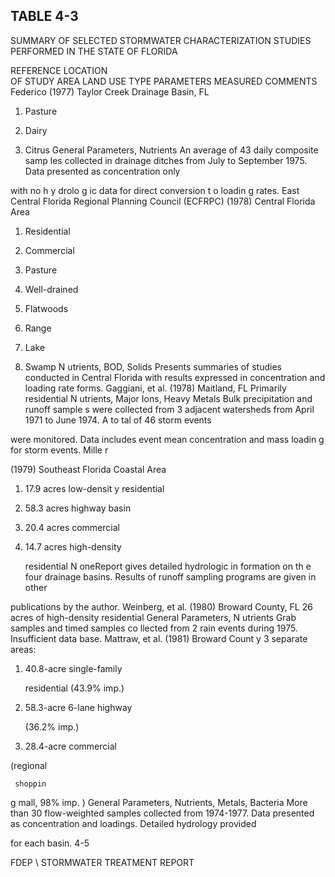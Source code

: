<!-- NEEDS USER REVIEW -->
## TABLE  4-3 
 
SUMMARY  OF  SELECTED  STORMWATER  CHARACTERIZATION 
STUDIES  PERFORMED  IN  THE  STATE  OF  FLORIDA 
 
REFERENCE 
LOCATION  
OF  STUDY 
AREA 
LAND  USE 
TYPE 
PARAMETERS 
MEASURED 
COMMENTS 
Federico 
(1977) 
Taylor Creek 
Drainage Basin, 
FL 
1.  Pasture
2.  Dairy 

3.  Citrus
General Parameters, 
Nutrients 
An average of 43 daily composite samp
les collected in drainage ditches 
from July to September 1975.  Data presented as concentration only 

with no h
y
drolo
g
ic data for direct conversion 
t
o loadin
g
 rates.
East Central 
Florida 
Regional 
Planning 
Council 
(ECFRPC) 
(1978) 
Central Florida 
Area 
1.  Residential
2.  Commercial 

3.  Pasture 

4.  Well-drained 

5.  Flatwoods 

6.  Range 

7.  Lake 

8.  Swamp
N
utrients, BOD, 
Solids 
Presents summaries of studies conducted in Central Florida with results 
expressed in concentration and loading rate forms. 
Gaggiani, 
et al. 
(1978) 
Maitland, FL Primarily residential
N
utrients, Major Ions, 
Heavy Metals 
Bulk precipitation and runoff sample
s were collected from 3 adjacent 
watersheds from April 1971 to  June 1974.  A to tal of 46 storm events 

were monitored.  Data includes 
event mean concentration and mass 
loadin
g
 for storm events. 
Mille
r
 
(1979) 
Southeast Florida 
Coastal Area 
1.  17.9 acres low-densit
y
     residential 
2.  58.3 acres highway basin 

3.  20.4 acres commercial 

4.  14.7 acres high-density 

     residential
N
oneReport gives detailed hydrologic in formation on th e four drainage 
basins.  Results of runoff sampling programs are given in other 

publications by the author. 
Weinberg, 
et al. (1980) 
Broward County, 
FL 
26 acres of high-density 
residential
General Parameters, 
N
utrients
Grab samples and timed samples co
llected from 2 rain events during 
1975.  Insufficient data base.
Mattraw, et al. 
(1981) 
Broward Count
y
 3 separate areas:
1.  40.8-acre single-family 

      residential (43.9% imp.) 

2.  58.3-acre 6-lane highway 

     (36.2% imp.) 

3.  28.4-acre commercial 

(regional 

     shoppin
g
 mall, 98% imp. )
General Parameters, 
Nutrients, Metals, 
Bacteria 
More than 30 flow-weighted samples collected from 1974-1977.  Data 
presented as concentration and loadings.  Detailed hydrology provided 

for each basin. 
4-5

 
FDEP \ STORMWATER  TREATMENT  REPORT
